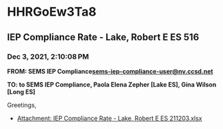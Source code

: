 # HHRGoEw3Ta8
## IEP Compliance Rate - Lake, Robert E ES 516
### Dec 3, 2021, 2:10:08 PM
**FROM: SEMS IEP Compliance<sems-iep-compliance-user@nv.ccsd.net>**

**TO: to SEMS IEP Compliance, Paola Elena Zepher [Lake ES], Gina Wilson [Long ES]**


Greetings,  





* [Attachment: IEP Compliance Rate - Lake, Robert E ES 211203.xlsx](HHRGoEw3Ta8-attachment-1.xlsx)
